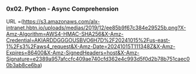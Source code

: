 ### 0x02. Python - Async Comprehension

URL =(https://s3.amazonaws.com/alx-intranet.hbtn.io/uploads/medias/2019/12/ee85b9f67c384e29525b.png?X-Amz-Algorithm=AWS4-HMAC-SHA256&X-Amz-Credential=AKIARDDGGGOUSBVO6H7D%2F20241015%2Fus-east-1%2Fs3%2Faws4_request&X-Amz-Date=20241015T111348Z&X-Amz-Expires=86400&X-Amz-SignedHeaders=host&X-Amz-Signature=e2389a957afccfc409ae740cfd362e4c993d5f0d2b78b751caec00b3ab8ce6ba)
